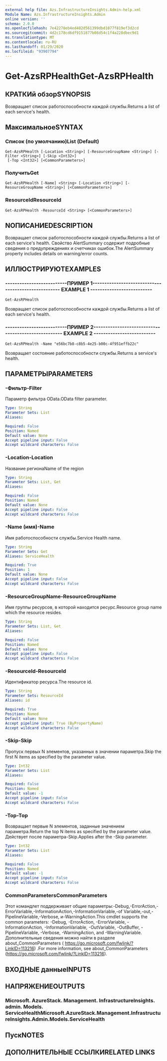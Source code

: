 ```yaml
---
external help file: Azs.InfrastructureInsights.Admin-help.xml
Module Name: Azs.InfrastructureInsights.Admin
online version: ''
schema: 2.0.0
ms.openlocfilehash: 7e42278eb4ed402d561399dbd1077f819ef3d2cd
ms.sourcegitcommit: 4d2c178cd6df9151877b08d54c1f4a228dbec9d1
ms.translationtype: MT
ms.contentlocale: ru-RU
ms.lasthandoff: 01/29/2020
ms.locfileid: "93907794"
---
```

# <span data-ttu-id="97a17-101">Get-AzsRPHealth</span><span class="sxs-lookup"><span data-stu-id="97a17-101">Get-AzsRPHealth</span></span>

## <span data-ttu-id="97a17-102">КРАТКИй обзор</span><span class="sxs-lookup"><span data-stu-id="97a17-102">SYNOPSIS</span></span>
<span data-ttu-id="97a17-103">Возвращает список работоспособности каждой службы.</span><span class="sxs-lookup"><span data-stu-id="97a17-103">Returns a list of each service's health.</span></span>

## <span data-ttu-id="97a17-104">Максимальное</span><span class="sxs-lookup"><span data-stu-id="97a17-104">SYNTAX</span></span>

### <span data-ttu-id="97a17-105">Список (по умолчанию)</span><span class="sxs-lookup"><span data-stu-id="97a17-105">List (Default)</span></span>
```
Get-AzsRPHealth [-Location <String>] [-ResourceGroupName <String>] [-Filter <String>] [-Skip <Int32>]
 [-Top <Int32>] [<CommonParameters>]
```

### <span data-ttu-id="97a17-106">Получить</span><span class="sxs-lookup"><span data-stu-id="97a17-106">Get</span></span>
```
Get-AzsRPHealth [-Name] <String> [-Location <String>] [-ResourceGroupName <String>] [<CommonParameters>]
```

### <span data-ttu-id="97a17-107">ResourceId</span><span class="sxs-lookup"><span data-stu-id="97a17-107">ResourceId</span></span>
```
Get-AzsRPHealth -ResourceId <String> [<CommonParameters>]
```

## <span data-ttu-id="97a17-108">NОПИСАНИЕ</span><span class="sxs-lookup"><span data-stu-id="97a17-108">DESCRIPTION</span></span>
<span data-ttu-id="97a17-109">Возвращает список работоспособности каждой службы.</span><span class="sxs-lookup"><span data-stu-id="97a17-109">Returns a list of each service's health.</span></span> <span data-ttu-id="97a17-110">Свойство AlertSummary содержит подробные сведения о предупреждениях и счетчиках ошибок.</span><span class="sxs-lookup"><span data-stu-id="97a17-110">The AlertSummary property includes details on warning/error counts.</span></span>

## <span data-ttu-id="97a17-111">ИЛЛЮСТРИРУЮТ</span><span class="sxs-lookup"><span data-stu-id="97a17-111">EXAMPLES</span></span>

### <span data-ttu-id="97a17-112">--------------------------ПРИМЕР 1--------------------------</span><span class="sxs-lookup"><span data-stu-id="97a17-112">-------------------------- EXAMPLE 1 --------------------------</span></span>
```
Get-AzsRPHealth
```

<span data-ttu-id="97a17-113">Возвращает список работоспособности каждой службы.</span><span class="sxs-lookup"><span data-stu-id="97a17-113">Returns a list of each service's health.</span></span>

### <span data-ttu-id="97a17-114">--------------------------ПРИМЕР 2--------------------------</span><span class="sxs-lookup"><span data-stu-id="97a17-114">-------------------------- EXAMPLE 2 --------------------------</span></span>
```
Get-AzsRPHealth -Name "e56bc7b8-c8b5-4e25-b00c-4f951effb22c"
```

<span data-ttu-id="97a17-115">Возвращает состояние работоспособности службы.</span><span class="sxs-lookup"><span data-stu-id="97a17-115">Returns a service's health.</span></span>

## <span data-ttu-id="97a17-116">ПАРАМЕТРЫ</span><span class="sxs-lookup"><span data-stu-id="97a17-116">PARAMETERS</span></span>

### <span data-ttu-id="97a17-117">-Фильтр</span><span class="sxs-lookup"><span data-stu-id="97a17-117">-Filter</span></span>
<span data-ttu-id="97a17-118">Параметр фильтра OData.</span><span class="sxs-lookup"><span data-stu-id="97a17-118">OData filter parameter.</span></span>

```yaml
Type: String
Parameter Sets: List
Aliases: 

Required: False
Position: Named
Default value: None
Accept pipeline input: False
Accept wildcard characters: False
```

### <span data-ttu-id="97a17-119">-Location</span><span class="sxs-lookup"><span data-stu-id="97a17-119">-Location</span></span>
<span data-ttu-id="97a17-120">Название региона</span><span class="sxs-lookup"><span data-stu-id="97a17-120">Name of the region</span></span>

```yaml
Type: String
Parameter Sets: List, Get
Aliases: 

Required: False
Position: Named
Default value: None
Accept pipeline input: False
Accept wildcard characters: False
```

### <span data-ttu-id="97a17-121">-Name (имя)</span><span class="sxs-lookup"><span data-stu-id="97a17-121">-Name</span></span>
<span data-ttu-id="97a17-122">Имя работоспособности службы.</span><span class="sxs-lookup"><span data-stu-id="97a17-122">Service Health name.</span></span>

```yaml
Type: String
Parameter Sets: Get
Aliases: ServiceHealth

Required: True
Position: 1
Default value: None
Accept pipeline input: False
Accept wildcard characters: False
```

### <span data-ttu-id="97a17-123">-ResourceGroupName</span><span class="sxs-lookup"><span data-stu-id="97a17-123">-ResourceGroupName</span></span>
<span data-ttu-id="97a17-124">Имя группы ресурсов, в которой находится ресурс.</span><span class="sxs-lookup"><span data-stu-id="97a17-124">Resource group name which the resource resides.</span></span>

```yaml
Type: String
Parameter Sets: List, Get
Aliases: 

Required: False
Position: Named
Default value: None
Accept pipeline input: False
Accept wildcard characters: False
```

### <span data-ttu-id="97a17-125">-ResourceId</span><span class="sxs-lookup"><span data-stu-id="97a17-125">-ResourceId</span></span>
<span data-ttu-id="97a17-126">Идентификатор ресурса.</span><span class="sxs-lookup"><span data-stu-id="97a17-126">The resource id.</span></span>

```yaml
Type: String
Parameter Sets: ResourceId
Aliases: id

Required: True
Position: Named
Default value: None
Accept pipeline input: True (ByPropertyName)
Accept wildcard characters: False
```

### <span data-ttu-id="97a17-127">-Skip</span><span class="sxs-lookup"><span data-stu-id="97a17-127">-Skip</span></span>
<span data-ttu-id="97a17-128">Пропуск первых N элементов, указанных в значении параметра.</span><span class="sxs-lookup"><span data-stu-id="97a17-128">Skip the first N items as specified by the parameter value.</span></span>

```yaml
Type: Int32
Parameter Sets: List
Aliases: 

Required: False
Position: Named
Default value: -1
Accept pipeline input: False
Accept wildcard characters: False
```

### <span data-ttu-id="97a17-129">-Top</span><span class="sxs-lookup"><span data-stu-id="97a17-129">-Top</span></span>
<span data-ttu-id="97a17-130">Возвращает первые N элементов, заданные значением параметра.</span><span class="sxs-lookup"><span data-stu-id="97a17-130">Return the top N items as specified by the parameter value.</span></span>
<span data-ttu-id="97a17-131">Действует после параметра-Skip.</span><span class="sxs-lookup"><span data-stu-id="97a17-131">Applies after the -Skip parameter.</span></span>

```yaml
Type: Int32
Parameter Sets: List
Aliases: 

Required: False
Position: Named
Default value: -1
Accept pipeline input: False
Accept wildcard characters: False
```

### <span data-ttu-id="97a17-132">CommonParameters</span><span class="sxs-lookup"><span data-stu-id="97a17-132">CommonParameters</span></span>
<span data-ttu-id="97a17-133">Этот командлет поддерживает общие параметры:-Debug,-ErrorAction,-ErrorVariable,-InformationAction,-InformationVariable,-of Variable,-out,-PipelineVariable,-Verbose, и-WarningAction.</span><span class="sxs-lookup"><span data-stu-id="97a17-133">This cmdlet supports the common parameters: -Debug, -ErrorAction, -ErrorVariable, -InformationAction, -InformationVariable, -OutVariable, -OutBuffer, -PipelineVariable, -Verbose, -WarningAction, and -WarningVariable.</span></span> <span data-ttu-id="97a17-134">Дополнительные сведения можно найти в разделе about_CommonParameters ( https://go.microsoft.com/fwlink/?LinkID=113216) .</span><span class="sxs-lookup"><span data-stu-id="97a17-134">For more information, see about_CommonParameters (https://go.microsoft.com/fwlink/?LinkID=113216).</span></span>

## <span data-ttu-id="97a17-135">ВХОДНЫЕ данные</span><span class="sxs-lookup"><span data-stu-id="97a17-135">INPUTS</span></span>

## <span data-ttu-id="97a17-136">НАПРЯЖЕНИЕ</span><span class="sxs-lookup"><span data-stu-id="97a17-136">OUTPUTS</span></span>

### <span data-ttu-id="97a17-137">Microsoft. AzureStack. Management. InfrastructureInsights. admin. Models. ServiceHealth</span><span class="sxs-lookup"><span data-stu-id="97a17-137">Microsoft.AzureStack.Management.InfrastructureInsights.Admin.Models.ServiceHealth</span></span>

## <span data-ttu-id="97a17-138">Пуск</span><span class="sxs-lookup"><span data-stu-id="97a17-138">NOTES</span></span>

## <span data-ttu-id="97a17-139">ДОПОЛНИТЕЛЬНЫЕ ССЫЛКИ</span><span class="sxs-lookup"><span data-stu-id="97a17-139">RELATED LINKS</span></span>

